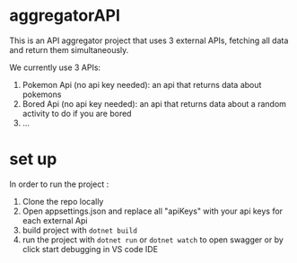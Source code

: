 # aggregatorAPI

 This is an API aggregator project that uses 3 external APIs, fetching all data and return them simultaneously.

 We currently use 3 APIs:
 1) Pokemon Api (no api key needed): an api that returns data about pokemons 
 2) Bored Api   (no api key needed): an api that returns data about a random activity to do if you are bored
 3) ...

# set up

In order to run the project :
1) Clone the repo locally
2) Open appsettings.json and replace all "apiKeys" with your api keys for each external Api
3) build project with `dotnet build`
4) run the project with `dotnet run` or `dotnet watch` to open swagger or by click start debugging in VS code IDE
